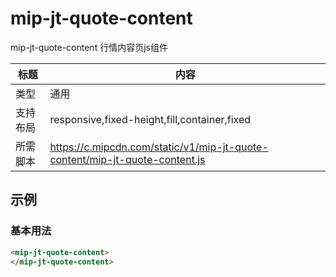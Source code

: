 # mip-jt-quote-content

mip-jt-quote-content 行情内容页js组件

| 标题   | 内容                                       |
| ---- | ---------------------------------------- |
| 类型   | 通用                                       |
| 支持布局 | responsive,fixed-height,fill,container,fixed |
| 所需脚本 | https://c.mipcdn.com/static/v1/mip-jt-quote-content/mip-jt-quote-content.js |

## 示例

### 基本用法
```html
<mip-jt-quote-content>
</mip-jt-quote-content>
```

